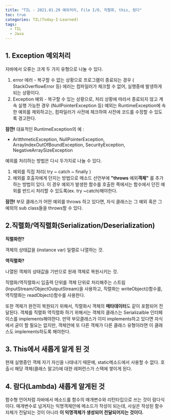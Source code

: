 ```yaml
---
title: "TIL - 2021.01.29 예외처리, File I/O, 직렬화, this, 람다"
toc: true
categories: TIL(Today-I-Learned)
tags:
  - TIL
  - Java
---
```


## 1. Exception 예외처리

자바에서 오류는 크게 두 가지 유형으로 나눌 수 있다.

1. error 에러 - 복구할 수 없는 상황으로 프로그램이 종료되는 경우 ( StackOverflowError 등)
에러는 컴파일러가 체크할 수 없어, 실행중에 발생하게 되는 상황이다.
2. Exception 예외 - 복구할 수 있는 상황으로, 처리 상황에 따라서 종료되지 않고 계속 실행 가능한 경우 (NullPointerException 등)
예외는 RuntimeException에 속한 예외를 제외하고는, 컴파일러가 사전에 체크하여 사전에 코드를 수정할 수 있도록 경고한다.

**잠깐!** 대표적인 RuntimeException의 예 :

- AritthmeticException, NullPointerException, ArrayIndexOutOfBoundException, SecurityException, NegativeArraySizeException

예외를 처리하는 방법은 다시 두가지로 나눌 수 있다.

1. 예외를 직접 처리( try ~ catch ~ finally )
2. 예외를 호출자에게 던지는 방법으로 메소드 선언부에 **"throws** 예외**객체"** 를 추가하는 방법이 있다.
이 경우 예외가 발생한 함수를 호출한 쪽에서는 함수에서 던진 예외를 반드시 처리할 수 있도록(ex. try ~catch)해야한다.

**잠깐!** 부모 클래스가 어떤 예외를 throws 하고 있다면, 자식 클래스는 그 예외 혹은 그 예외의 sub class들을 throws할 수 있다.

## 2.직렬화/역직렬화(Serialization/Deserialization)

**직렬화란?**

객체의 상태값을 (instance var) 일렬로 나열하는 것.

**역직렬화?**

나열된 객체의 상태값을 기반으로 원래 객체로 복원시키는 것.

직렬화/역직렬화시 입출력 단위를 객체 단위로 처리해주는 스트림 (InputStream/ObjectOutputStream)을 사용하고, 직렬화는 writeObject()함수를, 역직렬화는 readObject()함수를 사용한다.

또한 객체가 완전히 복원되기 위해서, 직렬화시 객체의 **메타데이터**도 같이 포함되어 전달된다. 객체를 직렬화 역직렬화 하기 위해서는 객체의 클래스는 Serializalble 인터페이스를 implements해야한다. 만약 부모클래스가 이미  implements하고 있다면 자식에서 굳이 할 필요는 없지만, 객체안에 또 다른 객체가 다른 클래스 유형이라면 이 클래스도 implements하도록 해야한다.

## 3. This에서 새롭게 알게 된 것

현재 실행중인 객체 자기 자신을 나태내기 때문에, static메소드에서 사용할 수 없다. 호출시 해당 객체(클래스 말고!)에 대한 레퍼런스가  스택에 쌓이게 된다.

## 4. 람다(Lambda) 새롭게 알게된 것

함수형 언어처럼 자바에서 메소드를 함수의 매개변수와 리턴타입으로 쓰는 것이 람다식이다. 매개변수로 넘겨지는 익명객체안에 메소드가 작성이 되는데, 사실은  작성된 함수 자체가 전달되는 것이 아니라 **이 익명객체가 생성되어 전달되어지는 것이다.**
